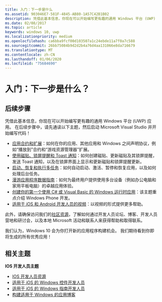 ```yaml
---
title: 入门：下一步是什么
ms.assetid: 903046E7-581F-4845-AB80-1A57C42B1B02
description: 凭借此基本信息，你现在可以开始编写更有趣的通用 Windows 平台 (UWP) 应用。
ms.date: 02/08/2017
ms.topic: article
keywords: windows 10, uwp
ms.localizationpriority: medium
ms.openlocfilehash: ca6bba9fcf00d103507a1c24ebde11a7f0a7c588
ms.sourcegitcommit: 26bb75084b9d2d2b4a76d4aa131066e8da716679
ms.translationtype: MT
ms.contentlocale: zh-CN
ms.lasthandoff: 01/06/2020
ms.locfileid: "75684690"
---
```

# <a name="getting-started-what-next"></a>入门：下一步是什么？


## <a name="next-steps"></a>后续步骤

凭借此基本信息，你现在可以开始编写更有趣的通用 Windows 平台 (UWP) 应用。 在后续步骤中，请先通读以下主题，然后启动 Microsoft Visual Studio 并开始编写代码！

-   [应用合约和扩展](https://docs.microsoft.com/previous-versions/windows/apps/hh464906(v=win.10))：如何在你的应用、其他应用和 Windows 之间声明协议，例如“播放到”合约和“游戏资源管理器”扩展。
-   [使用磁贴、锁屏提醒和 Toast 通知](https://docs.microsoft.com/previous-versions/windows/apps/hh868259(v=win.10))：如何创建磁贴、更新磁贴及其锁屏提醒，发送 Toast 通知，以及在锁屏界面上显示和更新磁贴和锁屏提醒更新。
-   [启动、恢复和执行多任务](https://docs.microsoft.com/previous-versions/windows/apps/hh770837(v=win.10))：如何自动启动、激活、暂停和恢复应用，以及如何处理后台任务。
-   [漫游应用程序数据指南](https://docs.microsoft.com/windows/uwp/design/app-settings/store-and-retrieve-app-data)：如何为最终用户提供使用多台设备（例如办公电脑和家用平板电脑）的卓越应用体验。
-   [创建你的第一个使用 C# 或 Visual Basic 的 Windows 运行时应用](https://msdn.microsoft.com/library/windows/apps/hh974581.aspx)：该主题重点介绍 Windows Phone 开发。
-   [适用于 iOS 和 Android 开发人员的视频](https://docs.microsoft.com/previous-versions/windows/apps/dn393982(v=win.10))：以视频的形式提供更多帮助。

此外，请确保访问我们的[社区资源](https://developer.microsoft.com/windows/support)，了解如何通过开发人员论坛、博客、开发人员营地和研讨会，以及本地 Microsoft 活动和联系人来获得帮助和取得联系。

我们认为，Windows 10 会为你打开新的应用程序构建机会。 我们期待看到你即将生成的所有优秀应用！

## <a name="related-topics"></a>相关主题

**IOS 开发人员主题**
* [IOS 开发人员资源](https://docs.microsoft.com/previous-versions/windows/apps/jj945493(v=win.10))
* [适用于 iOS 的 Windows 控件开发人员](https://docs.microsoft.com/previous-versions/windows/apps/dn263255(v=win.10))
* [适用于 iOS 的 Windows 指南开发人员](https://docs.microsoft.com/previous-versions/windows/apps/dn263256(v=win.10))
* [构建适用于 Windows 的应用博客](https://blogs.windows.com/buildingapps/2016/01/27/visual-studio-walkthrough-for-ios-developers/)
